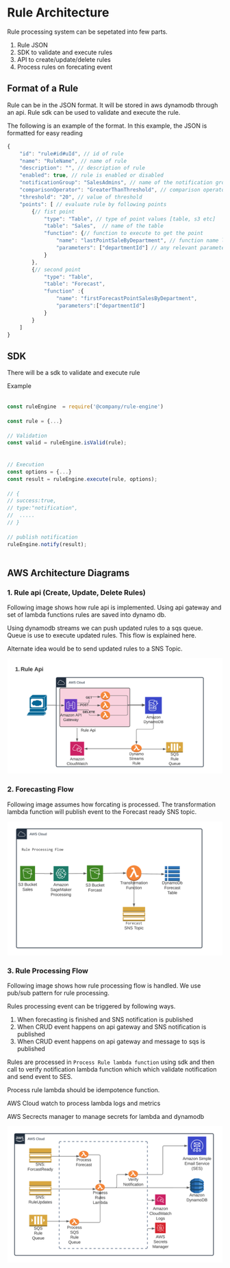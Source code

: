 # Rule Architecture

Rule processing system can be sepetated into few parts.

1. Rule JSON
2. SDK to validate and execute rules
3. API to create/update/delete rules
4. Process rules on forecating event

## Format of a Rule

Rule can be in the JSON format. It will be stored in aws dynamodb through an api.
Rule sdk can be used to validate and execute the rule.

The following is an example of the format. In this example, the JSON is formatted for easy reading

```javascript
{
    "id": "rule#id#uId", // id of rule
    "name": "RuleName", // name of rule
    "description": "", // description of rule
    "enabled": true, // rule is enabled or disabled
    "notificationGroup": "SalesAdmins", // name of the notification group assuming there will be notifications for group of users
    "comparisonOperator": "GreaterThanThreshold", // comparison operator value for comparison [>, <, >=, <=]
    "threshold": "20", // value of threshold
    "points": [ // evaluate rule by following points
        {// fist point
            "type": "Table", // type of point values [table, s3 etc]
            "table": "Sales",  // name of the table
            "function": {// function to execute to get the point
                "name": "lastPointSaleByDepartment", // function name lastPointSaleBy[Hierarchy] assuming there will be different functions.
                "parameters": ["departmentId"] // any relevant parameter. could be empty, or id
            }
        },
        {// second point
            "type": "Table",
            "table": "Forecast",
            "function" :{
                "name": "firstForecastPointSalesByDepartment",
                "parameters":["departmentId"]
            }
        }
    ]
}

```

## SDK

There will be a sdk to validate and execute rule

Example

```javascript

const ruleEngine  = require('@company/rule-engine')

const rule = {...}

// Validation
const valid = ruleEngine.isValid(rule);


// Execution
const options = {...}
const result = ruleEngine.execute(rule, options);

// {
// success:true,
// type:"notification",
//  .....
// }

// publish notification
ruleEngine.notify(result);



```

## AWS Architecture Diagrams

### 1. Rule api (Create, Update, Delete Rules)

Following image shows how rule api is implemented. Using api gateway and set of lambda functions rules are saved into dynamo db.

Using dynamodb streams we can push updated rules to a sqs queue. Queue is use to execute updated rules. This flow is explained here.

Alternate idea would be to send updated rules to a SNS Topic.

![Api](/rule_api_flow.png)

### 2. Forecasting Flow

Following image assumes how forcating is processed.
The transformation lambda function will publish event to the Forecast ready SNS topic.

![Forecast](/forecast_flow.png)

### 3. Rule Processing Flow

Following image shows how rule processing flow is handled. We use pub/sub pattern  for rule processing.

Rules processing event can be triggered by following ways.

1. When forecasting is finished and SNS notification is published
2. When CRUD event happens on api gateway and SNS notification is published
3. When CRUD event happens on api gateway and message to sqs is published

Rules are processed in `Process Rule lambda function` using sdk and then call to verify notification lambda function which which validate notification and send event to SES.

Process rule lambda should be idempotence function.

AWS Cloud watch to process lambda logs and metrics

AWS Secrects manager to manage secrets for lambda and dynamodb

![Forecast](/rule_processing.png)
